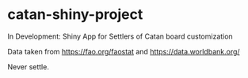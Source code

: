 # catan-shiny-project
In Development: Shiny App for Settlers of Catan board customization

Data taken from https://fao.org/faostat and https://data.worldbank.org/ 

Never settle.

